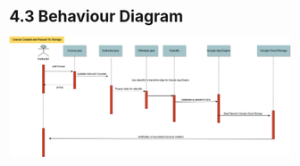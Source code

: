 # 4.3  Behaviour Diagram

![Figure 3.0: Behavioural Diagram](../.gitbook/assets/image%20%282%29.png)

